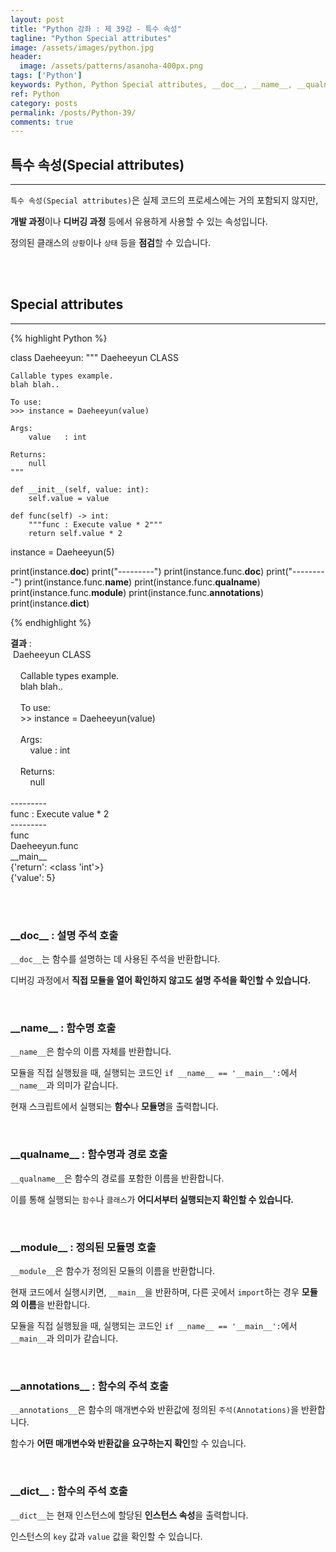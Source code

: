 ```yaml
---
layout: post
title: "Python 강좌 : 제 39강 - 특수 속성"
tagline: "Python Special attributes"
image: /assets/images/python.jpg
header:
  image: /assets/patterns/asanoha-400px.png
tags: ['Python']
keywords: Python, Python Special attributes, __doc__, __name__, __qualname__, __module__, __annotations__, __dict__
ref: Python
category: posts
permalink: /posts/Python-39/
comments: true
---
```


## 특수 속성(Special attributes) ##
----------

`특수 속성(Special attributes)`은 실제 코드의 프로세스에는 거의 포함되지 않지만,

**개발 과정**이나 **디버깅 과정** 등에서 유용하게 사용할 수 있는 속성입니다.

정의된 클래스의 `상황`이나 `상태` 등을 **점검**할 수 있습니다.

<br>
<br>

## Special attributes ##
----------

{% highlight Python %}

class Daeheeyun:
    """ Daeheeyun CLASS
    
    Callable types example.
    blah blah..

    To use:
    >>> instance = Daeheeyun(value)

    Args:
        value   : int
    
    Returns:
        null
    """

    def __init__(self, value: int):
        self.value = value

    def func(self) -> int:
        """func : Execute value * 2"""
        return self.value * 2


instance = Daeheeyun(5)

print(instance.__doc__)
print("---------")
print(instance.func.__doc__)
print("---------")
print(instance.func.__name__)
print(instance.func.__qualname__)
print(instance.func.__module__)
print(instance.func.__annotations__)
print(instance.__dict__)

{% endhighlight %}

**결과**
:    
&nbsp;Daeheeyun CLASS<br>
<br>
&nbsp;&nbsp;&nbsp;&nbsp;Callable types example.<br>
&nbsp;&nbsp;&nbsp;&nbsp;blah blah..<br>
<br>
&nbsp;&nbsp;&nbsp;&nbsp;To use:<br>
&nbsp;&nbsp;&nbsp;&nbsp;>> instance = Daeheeyun(value)<br>
<br>
&nbsp;&nbsp;&nbsp;&nbsp;Args:<br>
&nbsp;&nbsp;&nbsp;&nbsp;&nbsp;&nbsp;&nbsp;&nbsp;value   : int<br>
<br>
&nbsp;&nbsp;&nbsp;&nbsp;Returns:<br>
&nbsp;&nbsp;&nbsp;&nbsp;&nbsp;&nbsp;&nbsp;&nbsp;null<br>
<br>
---------<br>
func : Execute value * 2<br>
---------<br>
func<br>
Daeheeyun.func<br>
\_\_main\_\_<br>
{'return': <class 'int'>}<br>
{'value': 5}<br>
<br>

<br>

### \_\_doc\_\_ : 설명 주석 호출 ###

`__doc__`는 함수를 설명하는 데 사용된 주석을 반환합니다.

디버깅 과정에서 **직접 모듈을 열어 확인하지 않고도 설명 주석을 확인할 수 있습니다.**

<br>

### \_\_name\_\_ : 함수명 호출 ###

`__name__`은 함수의 이름 자체를 반환합니다.

모듈을 직접 실행됬을 때, 실행되는 코드인 `if __name__ == '__main__':`에서 `__name__`과 의미가 같습니다.

현재 스크립트에서 실행되는 **함수**나 **모듈명**을 출력합니다.

<br>

### \_\_qualname\_\_ : 함수명과 경로 호출 ###

`__qualname__`은 함수의 경로를 포함한 이름을 반환합니다.

이를 통해 실행되는 `함수`나 `클래스`가 **어디서부터 실행되는지 확인할 수 있습니다.**

<br>

### \_\_module\_\_ : 정의된 모듈명 호출 ###

`__module__`은 함수가 정의된 모듈의 이름을 반환합니다.

현재 코드에서 실행시키면, `__main__`을 반환하며, 다른 곳에서 `import`하는 경우 **모듈의 이름**을 반환합니다.

모듈을 직접 실행됬을 때, 실행되는 코드인 `if __name__ == '__main__':`에서 `__main__`과 의미가 같습니다.

<br>

### \_\_annotations\_\_ : 함수의 주석 호출 ###

`__annotations__`은 함수의 매개변수와 반환값에 정의된 `주석(Annotations)`을 반환합니다.

함수가 **어떤 매개변수와 반환값을 요구하는지 확인**할 수 있습니다.

<br>

### \_\_dict\_\_ : 함수의 주석 호출 ###

`__dict__`는 현재 인스턴스에 할당된 **인스턴스 속성**을 출력합니다.

인스턴스의 `key` 값과 `value` 값을 확인할 수 있습니다.

<br>

